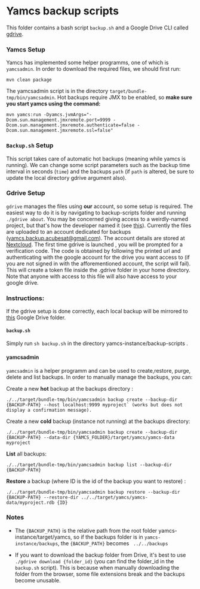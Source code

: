 # Yamcs backup scripts

This folder contains a bash script `backup.sh` and a Google Drive CLI called [gdrive](https://github.com/prasmussen/gdrive).

### Yamcs Setup

Yamcs has implemented some helper programms, one of which is `yamcsadmin`. In order to download the required files, we should first run:

    mvn clean package

The yamcsadmin script is in the directory `target/bundle-tmp/bin/yamcsadmin`. Hot backups require JMX to be enabled, so **make sure you start yamcs using the command:**

    mvn yamcs:run -Dyamcs.jvmArgs="-Dcom.sun.management.jmxremote.port=9999 -Dcom.sun.management.jmxremote.authenticate=false -Dcom.sun.management.jmxremote.ssl=false"

### `Backup.sh` Setup

This script takes care of automatic hot backups (meaning while yamcs is running). We can change some script parameters such as the backup time interval in seconds (`time`) and the backups `path` (if `path` is altered, be sure to update the local directory gdrive argument also).

### Gdrive Setup

`gdrive` manages the files using **our** account, so some setup is required. The easiest way to do it is by navigating to backup-scripts folder and running `./gdrive about`. You may be concerned giving access to a weirdly-named project, but that's how the developer named it (see [this](https://github.com/prasmussen/gdrive#news)). Currently the files are uploaded to an account dedicated for backups (yamcs.backup.acubesat@gmail.com). The account details are stored at [Nextcloud](https://cloud.spacedot.gr/index.php/apps/files/?dir=/AcubeSAT/Subsystems/OPS%20-%20Spacecraft%20Operations/YAMCS&fileid=391449).
The first time gdrive is launched , you will be prompted for a verification code. The code is obtained by following the printed url and authenticating with the google account for the drive you want access to (if you are not signed in with the afforementioned account, the script will fail). This will create a token file inside the .gdrive folder in your home directory. Note that anyone with access to this file will also have access to your google drive.

### Instructions:

If the gdrive setup is done correctly, each local backup will be mirrored to [this](https://drive.google.com/drive/u/1/folders/1MQDNgPfBtXBGCVxOcK3GrmajePFCZewy) Google Drive folder.

#### `backup.sh`

Simply run `sh backup.sh` in the directory yamcs-instance/backup-scripts .

#### yamcsadmin

`yamcsadmin` is a helper programm and can be used to create,restore, purge, delete and list backups. In order to manually manage the backups, you can:

Create a new **hot** backup at the backups directory :

    ./../target/bundle-tmp/bin/yamcsadmin backup create --backup-dir {BACKUP-PATH} --host localhost:9999 myproject` (works but does not display a confirmation message).

Create a new **cold** backup (instance not running) at the backups directory:

    ./../target/bundle-tmp/bin/yamcsadmin backup create --backup-dir {BACKUP-PATH} --data-dir {YAMCS_FOLDER}/target/yamcs/yamcs-data myproject

**List** all backups:

    ./../target/bundle-tmp/bin/yamcsadmin backup list --backup-dir {BACKUP-PATH}

**Restore** a backup (where ID is the id of the backup you want to restore) :

    ./../target/bundle-tmp/bin/yamcsadmin backup restore --backup-dir {BACKUP-PATH} --restore-dir ../../target/yamcs/yamcs-data/myproject.rdb {ID}

### Notes

- The `{BACKUP_PATH}` is the relative path from the root folder yamcs-instance/target/yamcs, so if the backups folder is in `yamcs-instance/backups`, the `{BACKUP_PATH}` becomes ` ../../backups`

- If you want to download the backup folder from Drive, it's best to use `./gdrive download {folder_id}` (you can find the folder_id in the `backup.sh` script). This is because when manually downloading the folder from the browser, some file extensions break and the backups become unusable.
